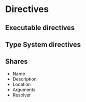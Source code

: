 # Directives

## Executable directives

## Type System directives

## Shares

- Name
- Description
- Location
- Arguments
- Resolver